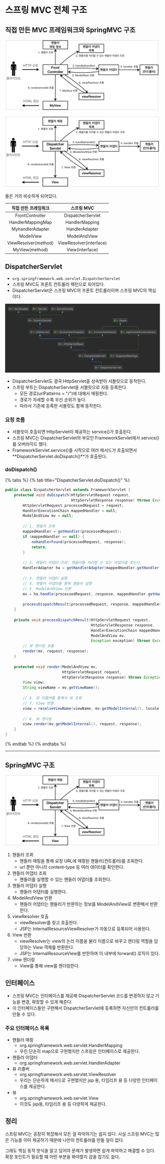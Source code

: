 # 스프링 MVC 전체 구조

## 직접 만든 MVC 프레임워크와 SpringMVC 구조

![](../../.gitbook/assets/kimyounghan-spring-mvc/05/screenshot%202022-02-13%20오전%2011.40.18.png)

![](../../.gitbook/assets/kimyounghan-spring-mvc/05/screenshot%202022-02-13%20오전%2011.40.25.png)

둘은 거의 비슷하게 되어있다.

|     직접 만든 프레임워크      |         스프링 MVC         |
|:--------------------:|:-----------------------:|
|   FrontController    |    DispatcherServlet    |
|  HandlerMappingMap   |     HandlerMapping      |
|   MyhandlerAdapter   |     HandlerAdapter      |
|      ModelView       |      ModelAndView       |
| ViewResolver(method) | ViewResolver(interface) |
|    MyView(method)    |     View(interface)     |

## DispatcherServlet

- `org.springframework.web.servlet.DispatcherServlet`
- 스프링 MVC도 프론트 컨트롤러 패턴으로 되어있다.
- DispatcherServlet은 스프링 MVC의 프론트 컨트롤러이며 스프링 MVC의 핵심이다.

![](../../.gitbook/assets/kimyounghan-spring-mvc/05/DispatcherServlet.png)

- DispatcherServlet도 결국 HttpServlet을 상속받아 서블릿으로 동작한다.
- 스프링 부트는 DispatcherServlet을 서블릿으로 자동 등록한다.
    - 모든 경로(urlPatterns = "/")에 대해서 매핑한다.
    - 경로가 자세할 수록 우선 순위가 높다.
    - 따라서 기존에 등록한 서블릿도 함께 동작한다.

### 요청 흐름

- 서블릿이 호출되면 HttpServlet이 제공하는 service()가 호출된다.
- 스프링 MVC는 DispatcherServlet의 부모인 FrameworkServlet에서 service()를 오버라이드 했다.
- FrameworkServlet.service()를 시작으로 여러 메서드가 호출되면서 **DispatcherServlet.doDispatch()**가 호출된다.

### doDispatch()

{% tabs %} {% tab title="DispatcherServlet.doDispatch()" %}

```java
public class DispatcherServlet extends FrameworkServlet {
    protected void doDispatch(HttpServletRequest request,
                              HttpServletResponse response) throws Exception {
        HttpServletRequest processedRequest = request;
        HandlerExecutionChain mappedHandler = null;
        ModelAndView mv = null;

        // 1. 핸들러 조회
        mappedHandler = getHandler(processedRequest);
        if (mappedHandler == null) {
            noHandlerFound(processedRequest, response);
            return;
        }

        // 2. 핸들러 어댑터 조회: 핸들러를 처리할 수 있는 어댑터를 찾는다.
        HandlerAdapter ha = getHandlerAdapter(mappedHandler.getHandler());

        // 3. 핸들러 어댑터 실행
        // 4. 핸들러 어댑터를 통해 핸들러 실행
        // 5. ModelAndView 반환
        mv = ha.handle(processedRequest, response, mappedHandler.getHandler());

        processDispatchResult(processedRequest, response, mappedHandler, mv, dispatchException);
    }

    private void processDispatchResult(HttpServletRequest request,
                                       HttpServletResponse response,
                                       HandlerExecutionChain mappedHandler,
                                       ModelAndView mv,
                                       Exception exception) throws Exception {
        // 뷰 렌더링 호출
        render(mv, request, response);
    }

    protected void render(ModelAndView mv,
                          HttpServletRequest request,
                          HttpServletResponse response) throws Exception {
        View view;
        String viewName = mv.getViewName();

        // 6. 뷰 리졸버를 통해서 뷰 조회
        // 7. View 반환
        view = resolveViewName(viewName, mv.getModelInternal(), locale, request);

        // 8. 뷰 렌더링
        view.render(mv.getModelInternal(), request, response);
    }
}
```

{% endtab %} {% endtabs %}

---

## SpringMVC 구조

![](../../.gitbook/assets/kimyounghan-spring-mvc/05/screenshot%202022-02-13%20오전%2011.40.25.png)

1. 핸들러 조회
    - 핸들러 매핑을 통해 요청 URL에 매핑된 핸들러(컨트롤러)를 조회한다.
    - url 뿐만 아니라 content-type 등 여러 데이터를 확인한다.
2. 핸들러 어댑터 조회
    - 핸들러를 실행할 수 있는 핸들러 어댑터를 조회한다.
3. 핸들러 어댑터 실행
    - 핸들러 어댑터를 실행한다.
4. ModelAndView 반환
    - 핸들러 어댑터는 핸들러가 반환하는 정보를 ModelAndView로 변환해서 반환한다.
5. viewResolver 호출
    - viewResolver를 찾고 호출한다.
    - JSP는 InternalResourceViewResolver가 자동으로 등록되어 사용된다.
6. View 반환
    - viewResolver는 view의 논리 이름을 물리 이름으로 바꾸고 렌더링 역할을 담당하는 View 객체를 반환한다.
    - JSP는 InternalResourceView를 반한하며 이 내부에 forward() 로직이 있다.
7. view 렌더링
    - View를 통해 view를 렌더링한다.

## 인터페이스

- 스프링 MVC는 인터페이스를 제공해 DispatcherServlet 코드를 변경하지 않고 기능을 변경, 확장할 수 있게 해준다.
- 이 인터페이스들만 구현해서 DispatcherServlet에 등록하면 자신만의 컨트롤러를 만들 수 있다.

### 주요 인터페이스 목록

- 핸들러 매핑
    - org.springframework.web.servlet.HandlerMapping
    - 우린 단순히 map으로 구현했지만 스프링은 인터페이스로 제공한다.
- 핸들러 어댑터
    - org.springframework.web.servlet.HandlerAdapter
- 뷰 리졸버
    - org.springframework.web.servlet.ViewResolver
    - 우리는 단순하게 메서드로 구현했지만 jsp 용, 타임리프 용 등 다양한 인터페이스를 제공한다.
- 뷰
    - org.springframework.web.servlet.View
    - 이것도 jsp용, 타임리프 용 등 다양하게 제공한다.

## 정리

스프링 MVC는 굉장히 복잡해서 모든 걸 파악하기는 쉽지 않다. 사실 스프링 MVC는 많은 기능을 이미 제공하기 때문에 나만의 컨트롤러를 만들 일이 없다.

그래도 핵심 동작 방식을 알고 있어야 문제가 발생하면 쉽게 파악하고 해결할 수 있다. 확장 포인트가 필요할 떄 어떤 부분을 봐야할지 감을 잡기도 쉽다.
